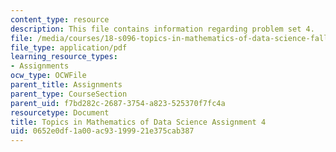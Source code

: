 ```yaml
---
content_type: resource
description: This file contains information regarding problem set 4.
file: /media/courses/18-s096-topics-in-mathematics-of-data-science-fall-2015/0652e0df1a00ac93199921e375cab387_MIT18_S096F15_Homework_4.pdf
file_type: application/pdf
learning_resource_types:
- Assignments
ocw_type: OCWFile
parent_title: Assignments
parent_type: CourseSection
parent_uid: f7bd282c-2687-3754-a823-525370f7fc4a
resourcetype: Document
title: Topics in Mathematics of Data Science Assignment 4
uid: 0652e0df-1a00-ac93-1999-21e375cab387
---
```

